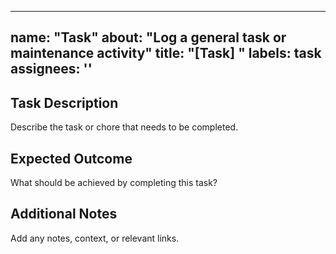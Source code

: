 ______________________________________________________________________

## name: "Task" about: "Log a general task or maintenance activity" title: "[Task] " labels: task assignees: ''

## Task Description

Describe the task or chore that needs to be completed.

## Expected Outcome

What should be achieved by completing this task?

## Additional Notes

Add any notes, context, or relevant links.
